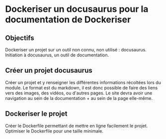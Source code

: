 # Dockeriser un docusaurus pour la documentation de Dockeriser

## Objectifs

Dockeriser un projet sur un outil non connu, non utilisé : docusaurus.
Initiation à docusaurus, un outil de documentation.

## Créer un projet docusaurus

Créer un projet et y renseigner les différentes informations récoltées lors du module.
Le format est du markdown, il est donc possible de faire des liens vers des images, des vidéos, ou d'autres pages.
Le site devra avoir une navigation au sein de la documentation + au sein de la page elle-même.

## Dockeriser le projet

Créer le Dockerfile permettant de mettre en ligne facilement le projet.
Optimiser le Dockerfile pour une taille minimale.
